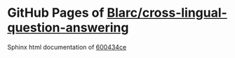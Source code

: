 GitHub Pages of [Blarc/cross-lingual-question-answering](https://github.com/Blarc/cross-lingual-question-answering.git)
===
Sphinx html documentation of [600434ce](https://github.com/Blarc/cross-lingual-question-answering/tree/600434ce37604d52b0703296d6611f5fb4877fc7)
